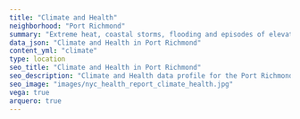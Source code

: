 ```yaml
---
title: "Climate and Health"
neighborhood: "Port Richmond"
summary: "Extreme heat, coastal storms, flooding and episodes of elevated ozone are climate-related hazards that may increase with climate change and have important public health impacts in New York City. Extreme weather can cause power outages, which also threaten public health. This report provides neighborhood indicators of climate-related hazards, vulnerability and health impacts."
data_json: "Climate and Health in Port Richmond"
content_yml: "climate"
type: location
seo_title: "Climate and Health in Port Richmond"
seo_description: "Climate and Health data profile for the Port Richmond neighborhood of NYC."
seo_image: "images/nyc_health_report_climate_health.jpg"
vega: true
arquero: true
---
```

